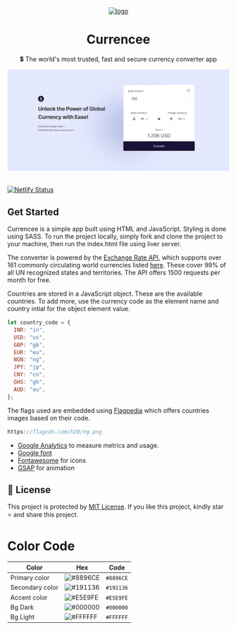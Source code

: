 <div align="center">
<a href="https://curencee.netlify.app"><img src="https://user-images.githubusercontent.com/62628408/175771392-c4d43488-04ac-4253-85ac-4c58a87315bc.svg" alt="logo" width="80px"></a>  
</div>

<div align="center">
<h1>Currencee</h1>
<p>💲 The world's most trusted, fast and secure currency converter app</p> 
</div>

<div align="center">
<img src="./assets/images/sample.png" width="600px">
</div> <br>

[![Netlify Status](https://api.netlify.com/api/v1/badges/f7c5c576-f1b4-40f9-ba1b-6a39ec0ffa1d/deploy-status)](https://app.netlify.com/sites/currencee/deploys)

## Get Started

Currencee is a simple app built using HTML and JavaScript. Styling is done using SASS.
To run the project locally, simply fork and clone the project to your machine, then run the index.html file using liver server.

The converter is powered by the <a href="https://www.exchangerate-api.com/">Exchange Rate API</a>, which supports over 161 commonly circulating world currencies listed <a href="https://www.exchangerate-api.com/docs/supported-currencies">here</a>. These cover 99% of all UN recognized states and territories. The API offers 1500 requests per month for free.

Countries are stored in a JavaScript object. These are the available countries. To add more, use the currency code as the element name and country intial for the object element value.

```js
let country_code = {
  INR: "in",
  USD: "us",
  GBP: "gb",
  EUR: "eu",
  NGN: "ng",
  JPY: "jp",
  CNY: "cn",
  GHS: "gh",
  AUD: "au",
};
```

The flags used are embedded using <a href="https://flagpedia.net">Flagpedia</a> which offers countries images based on their code.

```js
https://flagcdn.com/h20/ng.png
```

- [Google Analytics](https://analytics.google.com) to measure metrics and usage.
- [Google font](https://fonts.google.com/)
- [Fontawesome](https://fontawesome.com) for icons
- [GSAP](https://greensock.com/gsap/) for animation

## 🔐 License

This project is protected by <a href="https://github.com/Theternos/currencyXchange/blob/main/LICENSE">MIT License</a>.
If you like this project, kindly star ⭐ and share this project.

# Color Code

| Color           | Hex                                                                                                               | Code      |
| --------------- | ----------------------------------------------------------------------------------------------------------------- | --------- |
| Primary color   | ![#8896CE](https://user-images.githubusercontent.com/62628408/176185657-5ae625c0-c7d3-4f85-815d-769c7a69045c.png) | `#8896CE` |
| Secondary color | ![#191136](https://user-images.githubusercontent.com/62628408/176185659-787210c1-fac9-4e87-8e6a-96b36ef53e0f.png) | `#191136` |
| Accent color    | ![#E5E9FE](https://user-images.githubusercontent.com/62628408/176185662-c471c6e7-97fc-4c60-afea-1574ab64216f.png) | `#E5E9FE` |
| Bg Dark         | ![#000000](https://user-images.githubusercontent.com/62628408/176185645-615c74cd-a2af-4ee3-bda8-f5982fe06011.png) | `#000000` |
| Bg Light        | ![#FFFFFF](https://user-images.githubusercontent.com/62628408/176185668-57712bfb-3d6f-4a5e-81e6-140de0004395.png) | `#FFFFFF` |

